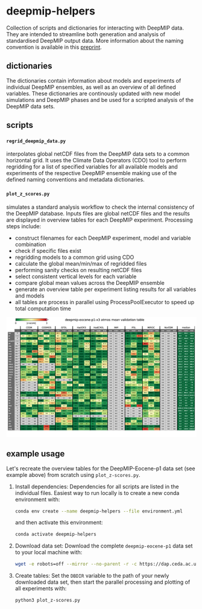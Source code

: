 # deepmip-helpers
Collection of scripts and dictionaries for interacting with DeepMIP data. They are intended to streamline both generation and analysis of standardised DeepMIP output data. More information about the naming convention
is available in this [preprint](https://sebsteinig.github.io/assets/pdf/DeepMIP-Eocene_model_database_descriptor.pdf).


## dictionaries
The dictionaries contain information about models and experiments of individual DeepMIP ensembles, as well as an overview of all defined variables. These dictionaries are continously updated with new model simulations and DeepMIP phases and be used for a scripted analysis of the DeepMIP data sets.

## scripts
#### `regrid_deepmip_data.py`
interpolates global netCDF files from the DeepMIP data sets to a common horizontal grid. It uses the Climate Data Operators (CDO) tool to perform regridding for a list of specified variables for all available models and experiments of the respective DeepMIP ensemble making use of the defined naming conventions and metadata dictionaries.

#### `plot_z_scores.py`
simulates a standard analysis workflow to check the internal consistency of the DeepMIP database. Inputs files are global netCDF files and the results are displayed in overview tables for each DeepMIP experiment.
Processing steps include:
- construct filenames for each DeepMIP experiment, model and variable combination
- check if specific files exist
- regridding models to a common grid using CDO
- calculate the global mean/min/max of regridded files
- performing sanity checks on resulting netCDF files
- select consistent vertical levels for each variable
- compare global mean values across the DeepMIP ensemble
- generate an overview table per experiment listing results for all variables and models
- all tables are process in parallel using ProcessPoolExecutor to speed up total computation time

![Alt Text](deepmip-eocene-p1-x3_atmos_mean_validation_table-1.png)

## example usage
Let's recreate the overview tables for the DeepMIP-Eocene-p1 data set (see example above) from scratch using `plot_z-scores.py`.

1. Install dependencies: Dependencies for all scripts are listed in the individual files. Easiest way to run locally is to create a new conda environment with:
    ``` bash
    conda env create --name deepmip-helpers --file environment.yml
    ```
    and then activate this environment:
    ``` bash
    conda activate deepmip-helpers
    ```
2. Download data set: Download the complete `deepmip-eocene-p1` data set to your local machine with:
    ``` bash
    wget -e robots=off --mirror --no-parent -r -c https://dap.ceda.ac.uk/badc/cmip6/data/CMIP6Plus/DeepMIP/deepmip-eocene-p1/
    ```
3. Create tables: Set the `DBDIR` variable to the path of your newly downloaded data set, then start the parallel processing and plotting of all experiments with:  
    ``` bash
    python3 plot_z-scores.py
    ```
